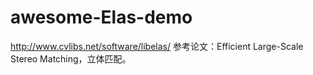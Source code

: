 # awesome-Elas-demo
http://www.cvlibs.net/software/libelas/
参考论文：Efficient Large-Scale Stereo Matching，立体匹配。
